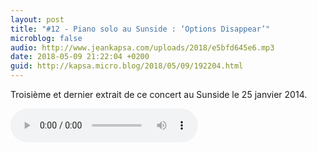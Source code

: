 ```yaml
---
layout: post
title: "#12 - Piano solo au Sunside : ‘Options Disappear’"
microblog: false
audio: http://www.jeankapsa.com/uploads/2018/e5bfd645e6.mp3
date: 2018-05-09 21:22:04 +0200
guid: http://kapsa.micro.blog/2018/05/09/192204.html
---
```

Troisième et dernier extrait de ce concert au Sunside le 25 janvier 2014.

<audio controls="controls" src="http://www.jeankapsa.com/uploads/2018/e5bfd645e6.mp3" />
